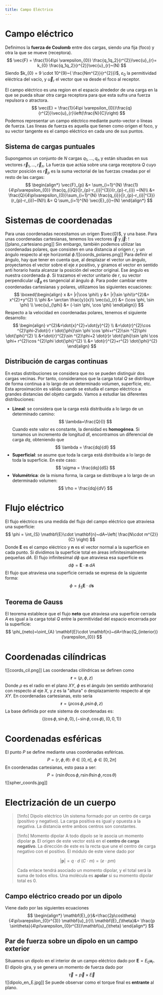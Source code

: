 ```yaml
---
title: Campo Eléctrico
---
```

# Campo eléctrico
Definimos la **fuerza de Coulomb** entre dos cargas, siendo una fija (foco) y otra la que se mueve (receptora).
$$
\vec{F} = \frac{1}{4\pi \varepsilon_{0}} \frac{q_1q_2}{r^{2}}\vec{u}_{r}= k_{0} \frac{q_1q_2}{r^{2}}\vec{u}_{r}~(N)
$$
Siendo $k_{0} = 9 \cdot 10^{9}~( \frac{Nm^{2}}{r^{2}})$, $\varepsilon_{0}$ la permitividad eléctrica del vacío, y $\vec{u}_{r}$ el vector que va desde el foco al receptor.

El campo eléctrico es una region en el espacio alrededor de una carga en la que se pueda situar otra carga receptora para que esta sufra una fuerza repulsora o atractora.
$$
\vec{E} = \frac{1}{4\pi \varepsilon_{0}}\frac{q}{r^{2}}\vec{u}_{r}\left(\frac{N}{C}\right)
$$
Podemos representar un campo eléctrico mediante punto-vector o líneas de fuerza. Las líneas de fuerza es aquella que tienen como origen el foco, y su vector tangente es el campo eléctrico en cada uno de sus puntos.
## Sistema de cargas puntuales
Supongamos un conjunto de $N$  cargas $q_{1},\dots ,q_{n}$ y están situadas en
sus vectores $\vec{r}_{1},\dots ,\vec{r}_{n}$. La fuerza que actúa sobre una
carga receptora $Q$ cuyo vector posición es $\vec{r}_{p}$ es la suma vectorial
de las fuerzas creadas por el resto de las cargas:
$$
\begin{align*}
\vec{F}_{p} &= \sum_{i=1}^{N} \frac{1}{4\pi\varepsilon_{0}}
		\frac{q_{i}Q}{|r_{p}-r_{i}|^{3}}(r_{p}-r_{i}) ~(N)\\
					&= \frac{Q}{4\pi\varepsilon_{0}}\sum_{i=1}^{N}
					\frac{q_{i}}{|r_{p}-r_{i}|^{3}}(r_{p}-r_{i})~(N)\\
					&= Q \sum_{i=1}^{N} \vec{E}_{i}~(N)
\end{align*}
$$
# Sistemas de coordenadas
Para unas coordenadas necesitamos un origen $\vec{0}$, y una base. Para unas coordenadas cartesianas, tenemos los vectores $\vec{i}$ y $\vec{j}$:
![[plano_cartesiano.png]]
Sin embargo, también podemos utilizar las coordenadas polares, que consisten en una distancia al origen $r$, y un ángulo respecto al eje horizontal $\phi$.![[coords_polares.png]]
Para definir el ángulo, hay que tener en cuenta que, al desplazar el vector un ángulo, proyectamos el vector sobre el eje $x$ positivo, y giramos el vector en sentido anti horario hasta alcanzar la posición del vector original. Ese ángulo es nuestra coordenada $\phi$.
Si trazamos el vector unitario de $r$, su vector perpendicular $\vec{u}_{\phi}$ es tangencial al ángulo $\phi$.
Para poder cambiar entre coordenadas cartesianas y polares, utilizamos las siguientes ecuaciones:
$$
\boxed{\begin{align}
x &= |r|\cos \phi\\ y &= |r|\sin \phi\\r^{2}&= x^{2}+y^{2} \\
\phi &= \arctan \frac{y}{x}\\
\vec{u}_{r} &= (\cos \phi, \sin \phi) \\
\vec{u}_{\phi} &= (-\sin \phi, \cos \phi)
\end{align}}
$$
Respecto a la velocidad en coordenadas polares, tenemos el siguiente desarrollo:
$$
\begin{align}
v^{2}&=\dot{x}^{2}+\dot{y}^{2} \\
&=\dot{r}^{2}\cos ^{2}\phi-2\dot{r} r \dot{\phi}\sin \phi \cos \phi+r^{2}\sin ^{2}\phi
\dot{\phi}^{2} \\
&+\dot{r}^{2}\sin ^{2}\phi+2 \dot{r}r \dot{\phi}\sin \phi \cos \phi+ r^{2}\cos ^{2}\phi \dot{\phi}^{2} \\
&= \dot{r}^{2}+r^{2} \dot{\phi}^{2}
\end{align}
$$
## Distribución de cargas continuas
En estas distribuciones se considera que no se pueden distinguir dos cargas vecinas. Por tanto, consideramos que la carga total $Q$ se distribuye de forma continua a lo largo de un determinado volumen, superfície, etc. Esta aproximación es válida cuando se estudia el campo eléctrico a grandes distancias del objeto cargado.
Vamos a estudiar las diferentes distribuciones:
- **Lineal**: se considera que la carga está distribuida a lo largo de un determinado camino:
$$
\lambda=\frac{Q}{l}
$$
Cuando este valor es constante, la densidad es **homogénea**. Si tomamos un incremento de longitud $dl$, encontramos un diferencial de carga $dq$, obteniendo que
$$
\lambda = \frac{dq}{dl}
$$
- **Superficial**: se asume que toda la carga está distribuida a lo largo de toda la superficie. En este caso:
$$
\sigma = \frac{dq}{dS}
$$
- **Volumétrica**: de la misma forma, la carga se distribuye a lo largo de un determinado volumen:
$$
\rho = \frac{dq}{dV}
$$
# Flujo eléctrico
El flujo eléctrico es una medida del flujo del campo eléctrico que atraviesa una superfície:
$$
\phi = \int_{S} \mathbf{E}\cdot \mathbf{n}~dA~\left( \frac{N\cdot m^{2}}{C} \right)
$$
Donde $\mathbf{E}$ es el campo eléctrico y $\mathbf{n}$ es el vector normal a la superfície en cada punto.
Si dividimos la superficie total en áreas infinitesimalmente pequeñas $dA$. El flujo infinitesimal $d\phi$ que atraviesa esa superficie es
$$
d\phi=\mathbf{E}\cdot \mathbf{n}~dA
$$
El flujo que atraviesa una superficie cerrada se expresa de la siguiente forma:
$$
\phi = \oint_{S} \mathbf{E}\cdot d \mathbf{s}
$$
## Teorema de Gauss
El teorema establece que el flujo **neto** que atraviesa una superficie cerrada $A$ es igual a la carga total $Q$ entre la permitividad del espacio encerrada por la superficie:
$$
\phi_{neto}=\oint_{A} \mathbf{E}\cdot \mathbf{n}~dA=\frac{Q_{interior}}{\varepsilon_{0}}
$$

# Coordenadas cilíndricas
![[coords_cil.png]]
Las coordenadas cilíndricas se definen como
$$
\mathbf{r}=(\rho, \phi, z)
$$
Donde $\rho$ es el radio en el plano $XY$, $\phi$ es el ángulo (en sentido antihorario) con respecto al eje $X$, y $z$ es la "altura" o desplazamiento respecto al eje $XY$. En coordenadas cartesianas, esto sería
$$
\mathbf{r}=(\rho \cos \phi, \rho \sin \phi, z)
$$
La base definida por este sistema de coordenadas es:
$$
\{(\cos \phi,\sin \phi,0), (-\sin \phi,\cos \phi), (0,0,1) \}
$$
# Coordenadas esféricas
El punto $P$ se define mediante unas coordenadas esféricas.
$$
P = (r,\phi,\theta):~\theta \in[0,\pi],~\phi \in[0,2\pi]
$$
En coordenadas cartesianas, esto pasa a ser:
$$
P=(r\sin\theta \cos \phi, r\sin\theta \sin \phi, r\cos\theta)
$$
![[spher_coords.jpg]]
# Electrización de un cuerpo
> [!info] Dipolo eléctrico
> Un sistema formado por un centro de carga (positivo y negativo). La carga positiva es igual y opuesta a la negativa. La distancia entre ambos centros son constantes.

> [!info] Momento dipolar
> A todo dipolo se le asocia un momento dipolar $\mathbf{p}$. El origen de este vector está en el **centro de carga negativo**. La dirección de este es la recta que une el centro de carga negativo con el positivo.
> El módulo de este viene dado por
> 
> $$
> |\mathbf{p}|=q\cdot d~(C\cdot m)=(e\cdot pm)
> $$
> 
> Cada enlace tendrá asociado un momento dipolar, y el total será la suma de todos ellos. Una molécula es **apolar** si su momento dipolar total es $0$.

## Campo eléctrico creado por un dipolo
Viene dado por las siguientes ecuaciones
$$
\begin{align*}
\mathbf{E}_{r}&=\frac{2p\cos\theta}{4\pi\varepsilon_{0}r^{3}} \mathbf{u}_{r}\\
\mathbf{E}_{\theta}&= \frac{p \sin\theta}{4\pi\varepsilon_{0}r^{3}}\mathbf{u}_{\theta}
\end{align*}
$$
## Par de fuerza sobre un dipolo en un campo exterior
Situamos un dipolo en el interior de un campo eléctrico dado por $\mathbf{E}=E_{0}\mathbf{u}_{r}$. El dipolo gira, y se genera un momento de fuerza dado por
$$
\vec{\tau}= \vec{p}\times \vec{E}
$$
![[dipolo_en_E.jpg]]
Se puede observar como el torque final es **entrante** al plano.
